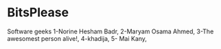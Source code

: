 # BitsPlease
Software geeks
1-Norine Hesham Badr,
2-Maryam Osama Ahmed,
3-The awesomest person alive!,
4-khadija,
5- Mai Kany,


